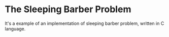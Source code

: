 The Sleeping Barber Problem
========================

It's a example of an implementation of sleeping barber problem, written in C language.
